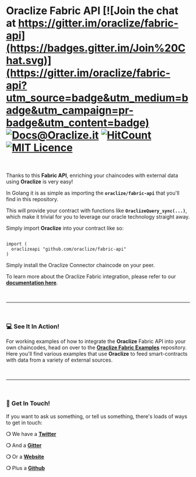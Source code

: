 # Oraclize Fabric API [![Join the chat at https://gitter.im/oraclize/fabric-api](https://badges.gitter.im/Join%20Chat.svg)](https://gitter.im/oraclize/fabric-api?utm_source=badge&utm_medium=badge&utm_campaign=pr-badge&utm_content=badge) [![Docs@Oraclize.it](https://camo.githubusercontent.com/5e89710c6ae9ce0da822eec138ee1a2f08b34453/68747470733a2f2f696d672e736869656c64732e696f2f62616467652f646f63732d536c6174652d627269676874677265656e2e737667)](http://docs.oraclize.it) [![HitCount](http://hits.dwyl.io/oraclize/fabric-api.svg)](http://hits.dwyl.io/oraclize/fabric-api) [![MIT Licence](https://badges.frapsoft.com/os/mit/mit.svg?v=103)](https://opensource.org/licenses/mit-license.php)
&nbsp;

Thanks to this __Fabric API__, enriching your chaincodes with external data using __Oraclize__ is very easy!

In Golang it is as simple as importing the __`oraclize/fabric-api`__ that you'll find in this repository.

This will provide your contract with functions like __`OraclizeQuery_sync(...)`__, which make it trivial for you to leverage our oracle technology straight away.

Simply import __Oraclize__ into your contract like so:

```golang

import (
  oraclizeapi "github.com/oraclize/fabric-api"
)
```

Simply install the Oraclize Connector chaincode on your peer.

To learn more about the Oraclize Fabric integration, please refer to our __[documentation here](http://docs.oraclize.it/#fabric)__.

&nbsp;

***

&nbsp;

### :computer: See It In Action!

For working examples of how to integrate the __Oraclize__ Fabric API into your own chaincodes, head on over to the __[Oraclize Fabric Examples](https://github.com/oraclize/fabric-examples)__ repository. Here you'll find various examples that use __Oraclize__ to feed smart-contracts with data from a variety of external sources.

&nbsp;

***

&nbsp;

### :mega: __Get In Touch!__

If you want to ask us something, or tell us something, there's loads of ways to get in touch:

__❍__ We have a __[Twitter](https://twitter.com/oraclizeit)__

__❍__ And a __[Gitter](https://gitter.im/oraclize/fabric-api)__

__❍__ Or a __[Website](https://provable.xyz)__

__❍__ Plus a __[Github](https://github.com/oraclize)__
